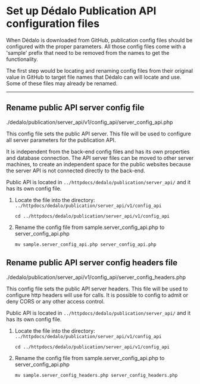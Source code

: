 # Set up Dédalo Publication API configuration files

When Dédalo is downloaded from GitHub, publication config files should be configured with the proper parameters. All those config files come with a 'sample' prefix that need to be removed from the names to get the functionality.

The first step would be locating and renaming config files from their original value in GitHub to target file names that Dédalo can will locate and use. Some of these files may already be renamed.

---

## Rename public API server config file

./dedalo/publication/server_api/v1/config_api/server_config_api.php

This config file sets the public API server. This file will be used to configure all server parameters for the publication API.

It is independent from the back-end config files and has its own properties and database connection. The API server files can be moved to other server machines, to create an independent space for the public websites because the server API is not connected directly to the back-end.

Public API is located in `../httpdocs/dedalo/publication/server_api/` and it has its own config file.

1. Locate the file into the directory: `../httpdocs/dedalo/publication/server_api/v1/config_api`

    ```shell
    cd ../httpdocs/dedalo/publication/server_api/v1/config_api
    ```

2. Rename the config file from sample.server_config_api.php to server_config_api.php

    ```shell
    mv sample.server_config_api.php server_config_api.php
    ```

## Rename public API server config headers file

./dedalo/publication/server_api/v1/config_api/server_config_headers.php

This config file sets the public API server headers. This file will be used to configure http headers will use for calls. It is possible to config to admit or deny CORS or any other access control.

Public API is located in `../httpdocs/dedalo/publication/server_api/` and it has its own config file.

1. Locate the file into the directory: `../httpdocs/dedalo/publication/server_api/v1/config_api`

    ```shell
    cd ../httpdocs/dedalo/publication/server_api/v1/config_api
    ```

2. Rename the config file from sample.server_config_api.php to server_config_api.php

    ```shell
    mv sample.server_config_headers.php server_config_headers.php
    ```
